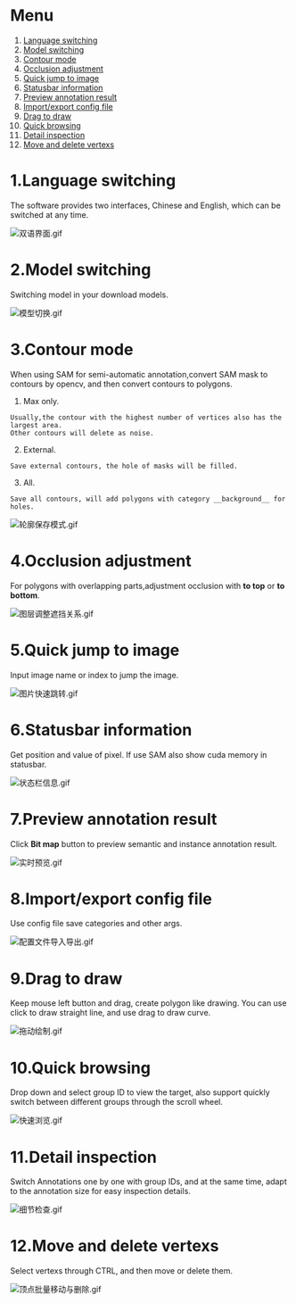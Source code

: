 # Menu

1. [Language switching](https://github.com/yatengLG/ISAT_with_segment_anything/blob/master/docs/features%20description.md#1language-switching)
2. [Model switching](https://github.com/yatengLG/ISAT_with_segment_anything/blob/master/docs/features%20description.md#2model-switching)
3. [Contour mode](https://github.com/yatengLG/ISAT_with_segment_anything/blob/master/docs/features%20description.md#3contour-mode)
4. [Occlusion adjustment](https://github.com/yatengLG/ISAT_with_segment_anything/blob/master/docs/features%20description.md#4occlusion-adjustment)
5. [Quick jump to image](https://github.com/yatengLG/ISAT_with_segment_anything/blob/master/docs/features%20description.md#5quick-jump-to-image)
6. [Statusbar information](https://github.com/yatengLG/ISAT_with_segment_anything/blob/master/docs/features%20description.md#6statusbar-information)
7. [Preview annotation result](https://github.com/yatengLG/ISAT_with_segment_anything/blob/master/docs/features%20description.md#7preview-annotation-result)
8. [Import/export config file](https://github.com/yatengLG/ISAT_with_segment_anything/blob/master/docs/features%20description.md#8importexport-config-file)
9. [Drag to draw](https://github.com/yatengLG/ISAT_with_segment_anything/blob/master/docs/features%20description.md#9drag-to-draw)
10. [Quick browsing](https://github.com/yatengLG/ISAT_with_segment_anything/blob/master/docs/features%20description.md#10quick-browsing)
11. [Detail inspection](https://github.com/yatengLG/ISAT_with_segment_anything/blob/master/docs/features%20description.md#11detail-inspection)
12. [Move and delete vertexs](https://github.com/yatengLG/ISAT_with_segment_anything/blob/master/docs/features%20description.md#12move-and-delete-vertexs)

# 1.Language switching
The software provides two interfaces, Chinese and English, which can be switched at any time.

![双语界面.gif](../display/双语界面.gif)

# 2.Model switching
Switching model in your download models.

![模型切换.gif](../display/模型切换.gif)

# 3.Contour mode
When using SAM for semi-automatic annotation,convert SAM mask to contours by opencv, and then convert contours to polygons.

1. Max only.
```text
Usually,the contour with the highest number of vertices also has the largest area.
Other contours will delete as noise.
```
2. External.
```text
Save external contours, the hole of masks will be filled.
```
3. All.
```text
Save all contours, will add polygons with category __background__ for holes.
```
![轮廓保存模式.gif](../display/轮廓保存模式.gif)


# 4.Occlusion adjustment
For polygons with overlapping parts,adjustment occlusion with **to top** or  **to bottom**.

![图层调整遮挡关系.gif](../display/图层调整遮挡关系.gif)


# 5.Quick jump to image
Input image name or index to jump the image.

![图片快速跳转.gif](../display/图片快速跳转.gif)

# 6.Statusbar information
Get position and value of pixel. 
If use SAM also show cuda memory in statusbar.

![状态栏信息.gif](../display/状态栏信息.gif)

# 7.Preview annotation result
Click **Bit map** button to preview semantic and instance annotation result.

![实时预览.gif](../display/实时预览.gif)

# 8.Import/export config file
Use config file save categories and other args.

![配置文件导入导出.gif](../display/配置文件导入导出.gif)

# 9.Drag to draw
Keep mouse left button and drag, create polygon like drawing.
You can use click to draw straight line, and use drag to draw curve.

![拖动绘制.gif](../display/拖动绘制.gif)

# 10.Quick browsing

Drop down and select group ID to view the target, also support quickly switch between different groups through the scroll wheel.

![快速浏览.gif](../display/快速浏览.gif)

# 11.Detail inspection
Switch Annotations one by one with group IDs, and at the same time, adapt to the annotation size for easy inspection details.

![细节检查.gif](../display/细节检查.gif)

# 12.Move and delete vertexs
Select vertexs through CTRL, and then move or delete them.

![顶点批量移动与删除.gif](../display/顶点批量移动与删除.gif)
